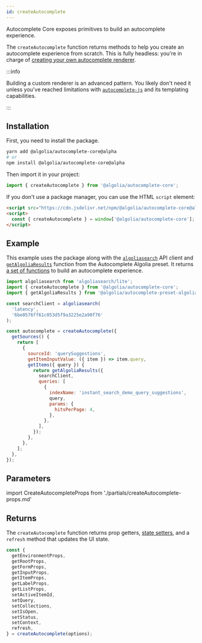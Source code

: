 ```yaml
---
id: createAutocomplete
---
```


Autocomplete Core exposes primitives to build an autocomplete experience.

The `createAutocomplete` function returns methods to help you create an autocomplete experience from scratch. This is fully headless: you're in charge of [creating your own autocomplete renderer](creating-a-renderer).

:::info

Building a custom renderer is an advanced pattern. You likely don't need it unless you've reached limitations with [`autocomplete-js`](autocomplete-js) and its templating capabilities.

:::

## Installation

First, you need to install the package.

```bash
yarn add @algolia/autocomplete-core@alpha
# or
npm install @algolia/autocomplete-core@alpha
```

Then import it in your project:

```js
import { createAutocomplete } from '@algolia/autocomplete-core';
```

If you don't use a package manager, you can use the HTML `script` element:

```html
<script src="https://cdn.jsdelivr.net/npm/@algolia/autocomplete-core@alpha"></script>
<script>
  const { createAutocomplete } = window['@algolia/autocomplete-core'];
</script>
```

## Example

This example uses the package along with the [`algoliasearch`](https://www.npmjs.com/package/algoliasearch) API client and [`getAlgoliaResults`](getAlgoliaResults) function from the Autocomplete Algolia preset. It returns [a set of functions](#returns) to build an autocomplete experience.

```js
import algoliasearch from 'algoliasearch/lite';
import { createAutocomplete } from '@algolia/autocomplete-core';
import { getAlgoliaResults } from '@algolia/autocomplete-preset-algolia';

const searchClient = algoliasearch(
  'latency',
  '6be0576ff61c053d5f9a3225e2a90f76'
);

const autocomplete = createAutocomplete({
  getSources() {
    return [
      {
        sourceId: 'querySuggestions',
        getItemInputValue: ({ item }) => item.query,
        getItems({ query }) {
          return getAlgoliaResults({
            searchClient,
            queries: [
              {
                indexName: 'instant_search_demo_query_suggestions',
                query,
                params: {
                  hitsPerPage: 4,
                },
              },
            ],
          });
        },
      },
    ];
  },
});
```

## Parameters

import CreateAutocompleteProps from './partials/createAutocomplete-props.md'

<CreateAutocompleteProps />

## Returns

The `createAutocomplete` function returns prop getters, [state setters](state#setters), and a `refresh` method that updates the UI state.

```js
const {
  getEnvironmentProps,
  getRootProps,
  getFormProps,
  getInputProps,
  getItemProps,
  getLabelProps,
  getListProps,
  setActiveItemId,
  setQuery,
  setCollections,
  setIsOpen,
  setStatus,
  setContext,
  refresh,
} = createAutocomplete(options);
```
